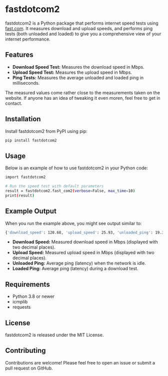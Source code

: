 # fastdotcom2

fastdotcom2 is a Python package that performs internet speed tests using [fast.com](https://fast.com). It measures download and upload speeds, and performs ping tests (both unloaded and loaded) to give you a comprehensive view of your internet performance.

## Features

- **Download Speed Test:** Measures the download speed in Mbps.
- **Upload Speed Test:** Measures the upload speed in Mbps.
- **Ping Tests:** Measures the average unloaded and loaded ping in milliseconds.

The measured values come rather close to the measurements taken on the website. If anyone has an idea of tweaking it even moren, feel free to get in contact.

## Installation

Install fastdotcom2 from PyPI using pip:

```bash
pip install fastdotcom2
```
## Usage

Below is an example of how to use fastdotcom2 in your Python code:
```bash
import fastdotcom2

# Run the speed test with default parameters
result = fastdotcom2.fast_com2(verbose=False, max_time=10)
print(result)
```

## Example Output

When you run the example above, you might see output similar to:
```bash
{'download_speed': 120.68, 'upload_speed': 25.93, 'unloaded_ping': 19.35, 'loaded_ping': 48.64}
```

- **Download Speed:** Measured download speed in Mbps (displayed with two decimal places).
- **Upload Speed:** Measured upload speed in Mbps (displayed with two decimal places).
- **Unloaded Ping:** Average ping (latency) when the network is idle.
- **Loaded Ping:** Average ping (latency) during a download test.

## Requirements
- Python 3.8 or newer
- icmplib
- requests

## License

fastdotcom2 is released under the MIT License.

## Contributing

Contributions are welcome! Please feel free to open an issue or submit a pull request on GitHub.
